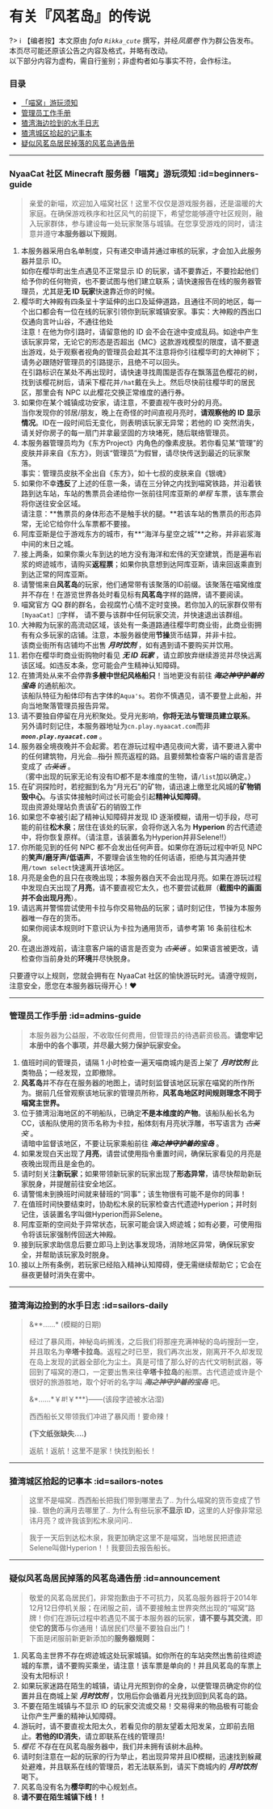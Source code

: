 # 有关『风茗岛』的传说

?> :information_source: 【编者按】本文原由 *fafa `Rikka_cute`* 撰写，并经*凤凰卷* 作为群公告发布。本页尽可能还原该公告之内容及格式，并略有改动。  
以下部分内容为虚构，需自行鉴别；非虚构者如与事实不符，会作标注。

### 目录

- [「喵窝」游玩须知 ](#beginners-guide)
- [管理员工作手册](#admins-guide)
- [猹湾海边捡到的水手日志](#sailors-daily)
- [猹湾城区拾起的记事本](#sailors-notes)
- [疑似风茗岛居民掉落的风茗岛通告册](#announcement)

--------

### NyaaCat 社区 Minecraft 服务器「喵窝」游玩须知 :id=beginners-guide

> 亲爱的新喵，欢迎加入喵窝社区！这里不仅仅是游戏服务器，还是温暖的大家庭。在确保游戏秩序和社区风气的前提下，希望您能够遵守社区规则，融入玩家群体，参与建设每一处玩家聚落与城镇。在您享受游戏的同时，请注意并遵守**本服务器以下规则**。

1. 本服务器采用白名单制度，只有递交申请并通过审核的玩家，才会加入此服务器并显示 ID。  
  如你在樱华町出生点遇见<span class="nw-important">不正常显示 ID 的玩家</span>，请不要靠近，不要捡起他们给予你的任何物资，也不要试图与他们建立联系；请快速报告在线的服务器管理员，尤其是**无 ID 玩家**快速靠近你的时候。
1. 樱华町大神殿有四条呈十字延伸的出口及延伸道路，且通往不同的地区，每一个出口都会有一位在线的玩家引领你到玩家城镇安家。<span class="nw-spoiler">事实：大神殿的西出口仅通向言叶山谷，不通往他处</span>  
  <span class="nw-important">注意！</span>在他为你引路时，请留意他的 ID 会不会在途中变成乱码。如途中产生该玩家异常，无论它的形态是否超出《MC》这款游戏模型的限度，<span class="nw-important">请不要退出游戏</span>，处于观察者视角的管理员会趁其不注意将你引往樱华町的大神树下；请务必跟随好管理员的引路提示，且绝不可以回头。  
  在引路标识在某处不再出现时，请快速寻找周围是否存在飘落<span class="nw-mark-blue">蓝色樱花</span>的树，找到该樱花树后，请采下樱花并`/hat`戴在头上。然后尽快前往樱华町的居民区，那里会有 NPC 以此樱花交换正常维度的通行券。
1. 如果你在某个城镇成功安家，请注意，不要直视午夜时分的<span class="nw-mark-purple">月亮</span>。  
  当你发现你的邻居/朋友，晚上在奇怪的时间直视月亮时，**请观察他的 ID 显示情况**。ID在一段时间后无变化，则表明该玩家无异常；若他的 ID 突然消失，请关好你房子的每一扇门并<span class="nw-mark-red">拿最坚固的方块堵死</span>，随后联络管理员。
1. 本服务器管理员均为《东方Project》内角色的像素皮肤。若你看见某“管理”的皮肤并非来自《东方》，则该“管理员”为<span class="nw-important">假冒</span>，请尽快传送到最近的玩家聚落。  
  <span class="nw-spoiler">事实：管理员皮肤不全出自《东方》，如十七叔的皮肤来自《银魂》</span>
1. 如果你不幸**违反**了上述的任意一条，请在三分钟之内找到喵窝铁路，并沿着铁路到达车站，车站的售票员会递给你一张前往<span class="nw-mark-blue">阿库亚斯</span>的*单程* 车票，该车票会将你送往安全区域。  
  请注意：**售票员的身体形态不是触手状的腿。**若该车站的售票员的形态异常，无论它给你什么车票都不要接。
1. <span class="nw-mark-blue">阿库亚斯</span>是位于游戏东方的城市，有**“海洋与星空之城”**之称，并非岩浆海中间的<span class="nw-mark-red">末日之城</span>。
1. 接上两条，如果你乘火车到达的地方没有海洋和宏伟的天空建筑，而是遍布岩浆的<span class="nw-mark-red">烬迹城市</span>，请购买**返程票**；如果你执意想到达阿库亚斯，请来回返乘直到到达正常的<span class="nw-mark-blue">阿库亚斯</span>。
1. 请警惕来自**风茗岛**的玩家，他们通常带有该聚落的ID前缀。该聚落在喵窝维度<span class="nw-important">并不存在</span>！在游览世界各处时看见标有**风茗岛**字样的路牌，请不要阅读。
1. 喵窝官方 QQ 群的群名，会视腐竹心情不定时变换。若你加入的玩家群仅带有`[NyaaCat] 🌙`字样， 请不要与该群中<span class="nw-important">任何玩家交流</span>，并快速退出该群组。
1. 大神殿为玩家的高流动区域，该处有一条道路通往樱华町商业街，此商业街拥有有众多玩家的店铺。注意，本服务器使用**节操**货币结算，并非<span class="nw-mark-yellow">卡拉</span>。  
  该商业街所有店铺均不出售 ***月时饮剂*** ，如有遇到请不要购买并饮用。
1. 若你在樱华町商业街购物时看见 ***无 ID 玩家*** ，请立即放弃继续游览并尽快远离该区域。如违反本条，您可能会产生<span class="nw-mark-red">精神认知障碍</span>。
1. 在猹湾处从来不会停靠**多艘中世纪风格船只**！当地更没有前往 ***~~海之神守护着的宝岛~~*** 的通航船次。  
  该船队特征为船体印有古字体的`Aqua's`。若你不慎遇见，请不要登上此船，并向当地聚落管理员报告异常。
1. 请不要独自停留在月光积聚处。受月光影响，**你将无法与管理员建立联系**。  
  另外请时刻记住，本服务器地址为`cn.play.nyaacat.com`而非 ***`moon.play.nyaacat.com`*** 。
1. 服务器全境夜晚并不会起雾。若在游玩过程中遇见夜间大雾，请不要进入雾中的任何建筑物，月光会…~~指引~~ 照亮返程的路。且要频繁检查客户端的语言是否变成了 *~~古英语~~* 。  
  （雾中出现的玩家无论有没有ID都不是本维度的生物，请`/list`加以确定。）
1. 在矿洞探险时，若挖掘到名为“月光石”的矿物，请迅速上缴至北风城的**矿物销毁中心**。与该实体接触时间过长可能会引起**精神认知障碍**。  
  <span class="nw-spoiler">现由资源处理站负责该矿石的销毁工作</span>
1. 如果您不幸被引起了精神认知障碍并发现 ID 逐渐模糊，请用一切手段，尽可能的前往**松木泉**；居住在该处的玩家，会将你送入名为 **Hyperion** 的古代遗迹中，将你恢复原样。<span class="nw-mark-red">（请注意，该装置名为Hyperion并非Selene!!）</span>
1. 你所能见到的任何 NPC 都不会发出任何声音。如果你在游玩过程中听见 NPC 的**笑声/磨牙声/低语声**，不要理会该生物的任何话语，拒绝与其沟通并使用`/town select`快速离开该地区。
1. 月亮是金色的且只在夜晚出现；本服务器白天不会出现月亮。如果在游玩过程中发现白天出现了**月亮**，请不要直视它太久，也不要尝试截屏（**截图中的画面并不会出现月亮**）。
1. 请远离并警惕尝试使用<span class="nw-mark-yellow">卡拉</span>与你交易物品的玩家；请时刻记住，节操为本服务器唯一存在的货币。  
  如果你阅读本规则时下意识认为卡拉为通用货币，请参考第 16 条前往松木泉。
1. 在退出游戏前，请注意客户端的语言是否变为 _~~古英语~~_ 。如果语言被更改，请检查你当前身处的**环境**并<span class="nw-mark-red">尽快脱身</span>。

只要遵守以上规则，您就会拥有在 NyaaCat 社区的愉快游玩时光。请遵守规则，注意安全，愿您在本服务器玩得开心！:heart:

-------

### 管理员工作手册 :id=admins-guide

> 本服务器为公益服，不收取任何费用，但管理员的待遇薪资极高。**请您牢记本册中的各个事项，并尽最大努力保护玩家安全。**

1. 值班时间的管理员，请隔 1 小时检查一遍天喵商城内是否上架了 ***月时饮剂*** 此类物品；一经发现，立即撤除。
1. **风茗岛**并不存在在服务器的地图上，请时刻监督该地区玩家在喵窝的所作所为。据前几任曾观察该地玩家的管理员所称，**风茗岛地区时间规则理念不同于喵窝主世界。**
1. 位于猹湾沿海地区的不明船队，已确定**不是本维度的产物**。该船队船长名为 CC，该船队使用的货币名称为<span class="nw-mark-yellow">卡拉</span>，船体刻有月亮状浮雕，书写语言为 *~~古英文~~* 。  
  请暗中监督该地区，不要让玩家乘船前往 ___~~海之神守护着的宝岛~~___ 。
1. 如果发现白天出现了**月亮**，请尝试使用指令重置时间，确保玩家看见的月亮是夜晚出现而且是金色的。
1. 请时刻关注**新玩家**；如果带领新玩家的玩家出现了**形态异常**，请尽快帮助新玩家脱身，并提醒前往安全地区。
1. 请警惕未到换班时间就来替班的“同事”；<span class="nw-important">该生物很有可能不是你的同事！</span>
1. 在值班时间快要结束时，协助松木泉的玩家检查古代遗迹<span class="nw-mark-red">Hyperion</span>；并时刻记住，该装置名字叫做<span class="nw-mark-red">Hyperion而非Selene</span>。
1. 阿库亚斯的空间处于异常状态，玩家可能会误入<span class="nw-mark-red">烬迹城</span>；如有必要，可使用指令将该玩家强制传回送大神殿。
1. 接到玩家求助信息后要立即马上到达事发现场，<span class="nw-mark-red">消除地区异常</span>，确保玩家安全，并帮助该玩家及时脱身。
1. 接以上所有条例，若玩家已经陷入<span class="nw-important">精神认知障碍</span>，便无需继续帮助它；它会在昼夜更替时消失在雾中。

-------

### 猹湾海边捡到的水手日志 :id=sailors-daily

> &\*\*......\* (模糊的日期)  
>
> 经过了暴风雨，神秘岛屿搁浅，之后我们将那座充满神秘的岛屿搜刮一空，并且取名为**辛塔卡拉岛**。返程之时已至，我们再次出发，刚离开不久却发现在岛上发现的武器全部化为尘土。真是可惜了那么好的古代文明制武器，等回到了喵窝的港口，一定要出售来往**辛塔卡拉岛**的船票。古代遗迹或许是个很好的旅游胜地，取个好听的名字叫 ***~~海之神守护着的宝岛~~*** 吧。
>
> &\*......\*￥#!￥\*\*\*}——(该段字迹被水沾湿)
>
> 西西船长又带领我们冲进了暴风雨！要命辣！
>
> **(下文纸张缺失....)**
>
> <span class="nw-important">返航！返航！这里不是家！快找到船长！</span>

-------

### 猹湾城区拾起的记事本 :id=sailors-notes

> 这里不是喵窝.. 西西船长把我们带到哪里去了.. 为什么喵窝的货币变成了节操.. 银色的满月去哪里了.. 为什么有些玩家**不显示 ID**，这里的人好像非常忌讳月亮？或许我该到松木泉问问..

> 我于一天后到达松木泉，我更加确定这里不是喵窝，当地居民把遗迹<span class="nw-mark-red">Selene叫做</span><span class="nw-important">Hyperion！！我要回去报告船长。</span>

-------

### 疑似风茗岛居民掉落的风茗岛通告册 :id=announcement

> 敬爱的风茗岛居民们，非常抱歉由于不可抗力，风茗岛服务器将于2014年12月12日停机关服；在闭服之前，请不要接触主世界突然出现的<span class="nw-mark-red">“喵窝”</span>路牌！你们在游玩过程中若遇见不属于本服务器的玩家，**请不要与其交流**，即使**它的货币**与你通用！请居民们尽量不要独自出门！  
> 下面是闭服前新更新添加的**服务器规则：**

1. 风茗岛主世界不存在<span class="nw-mark-red">烬迹城</span>这处玩家城镇。如你所在的车站突然出售前往烬迹城的车票，请不要购买乘坐，<span class="nw-important">请注意！该车票是单向的！</span>并且风茗岛的车票上没有太阳标识！
1. 如果玩家迷路在陌生的城镇，请让月光照到你的全身，以便管理员确定你的位置并且在商城上架 ***月时饮剂*** ，饮用后你会循着月光找到回到风茗岛的路。
1. 不要在陌生城镇与<span class="nw-important">不显示 ID 的玩家</span>交流或交易！交易得来的物品极有可能会让你产生<span class="nw-important">严重的精神认知障碍</span>。
1. 游玩时，请不要直视太阳太久，若看见你的朋友望着太阳发呆，立即前去阻止。**若他的ID消失**，请立即联系在线的管理员!
1. *樱花* 不存在在风茗岛服务器中，我们并未拥有该树木品种。
1. 请时刻注意在一起的玩家的行为举止，若出现异常并且ID模糊，迅速找到躲藏处避难，并且联系在线的管理员，若无法联系到，请买下商城内的 ***月时饮剂*** 喝下。
1. 风茗岛没有名为**樱华町**的中心规划点。
1. **请不要在陌生城镇下线！！**
